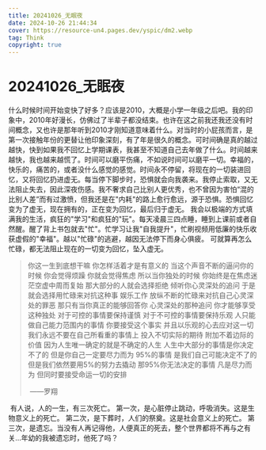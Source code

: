 ```yaml
---
title: 20241026_无眠夜 
date: 2024-10-26 21:44:34
cover: https://resource-un4.pages.dev/yspic/dm2.webp
tag: Think
copyright: true
---
```


# 20241026_无眠夜

​    什么时候时间开始变快了好多？应该是2010，大概是小学一年级之后吧。我的印象中，2010年好漫长，仿佛过了半辈子都没结束。也许在这之前我还我还没有时间概念，又也许是那年听到2010才刚知道意味着什么。对当时的小屁孩而言，是第一次接触年份的更替让他印象深刻，有了年是很久的概念。可时间确是真的越过越快，快到如果我不回忆上学期课表，我甚至不知道自己去年做了什么。时间越来越快，我也越来越慌了。时间可以磨平伤痛，不如说时间可以磨平一切。幸福的，快乐的，痛苦的，或者没什么感觉的感觉。时间永不停留，将现在的一切装进回忆，又将回忆扔进虚无。
​    每当停下脚步时，恐惧就会向我袭来。我停止索取，又无法阻止失去，因此深夜伤感。
​    我不奢求自己比别人更优秀，也不曾因为害怕“混的比别人差”而有过激愤，但我还是在"内耗"的路上愈行愈远，源于恐惧。
​    恐惧回忆变为了虚无，现在拥有的，正在变为回忆，最后归于虚无。
​    我会以极端的方式填满我的生活，疯狂的"学习"和疯狂的"玩"。每天凌晨三四点睡，睡到上课前或者自然醒。醒了背上书包就去"忙"。忙学习让我"自我提升"，忙刷视频用低廉的快乐收获虚假的"幸福"。
​    越以"忙碌"的逃避，越因无法停下而身心俱疲。
​    可就算再怎么忙碌，都无法阻止现在的一切变为回忆，坠入虚无。

> 你这一生到底想干嘛
> 你怎样活着才是有意义的
> 当这个声音不断的逼问你的时候
> 你会觉得烦躁
> 你就会觉得焦虑
> 所以当你独处的时候
> 你始终是在焦虑迷茫空虚中周而复始
> 那大部分的人就会选择拒绝
> 倾听你心灵深处的追问
> 于是就会选择用忙碌来对抗这种事
> 娱乐工作
> 放纵不断的忙碌来对抗自己心灵深处的罪恶
> 那只有当你真正的能够回答你
> 心灵深处的那种追问
> 你才能够享受这种独处
> 对于可控的事情要保持谨慎
> 对于不可控的事情要保持乐观
> 人只能做自己能力范围内的事情
> 你要接受这个事实
> 并且以乐观的心去应对这一切
> 我们永远不要在自己所看重的事情上
> 投入不切实际的期待
> 附加不着边际的价值
> 因为人生唯一确定的就是不确定的人生
> 人生中大部分的事情是你决定不了的
> 但是你自己一定要尽力而为
> 95%的事情
> 是我们自己可能决定不了的
> 但是我们依然要用5%的努力去撬动
> 那95%你无法决定的事情
> 凡是尽力而为
> 但同时要接受命运一切的安排
>
> ​                                                         ——罗翔

​    有人说，人的一生，有三次死亡。
​    第一次，是心脏停止跳动，呼吸消失。这是生物意义上的死亡。
​    第二次，是下葬时，人们的祭奠。这是社会意义上的死亡。
​    第三次，是遗忘。当没有人再记得他，人便真正的死去，整个世界都将不再与之有关…
​    年幼的我被遗忘时，他死了吗？